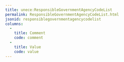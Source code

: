 ```yaml
---
title: unece:ResponsibleGovernmentAgencyCodeList
permalink: ResponsibleGovernmentAgencyCodeList.html
jsonid: responsiblegovernmentagencycodelist
columns:
  - 
    title: Comment
    code: comment
  - 
    title: Value
    code: value
---
```


